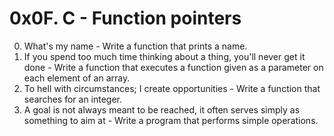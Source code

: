 # 0x0F. C - Function pointers
0. What's my name - Write a function that prints a name.
1. If you spend too much time thinking about a thing, you'll never get it done - Write a function that executes a function given as a parameter on each element of an array.
2. To hell with circumstances; I create opportunities - Write a function that searches for an integer.
3. A goal is not always meant to be reached, it often serves simply as something to aim at - Write a program that performs simple operations.
